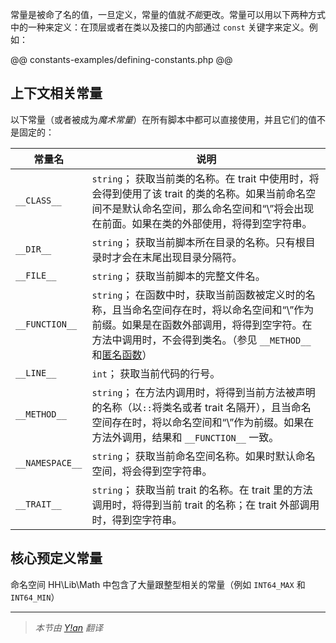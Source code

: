 常量是被命了名的值，一旦定义，常量的值就*不能*更改。常量可以用以下两种方式中的一种来定义：在顶层或者在类以及接口的内部通过 `const` 关键字来定义。例如：

@@ constants-examples/defining-constants.php @@

## 上下文相关常量

以下常量（或者被成为*魔术常量*）在所有脚本中都可以直接使用，并且它们的值不是固定的：

 常量名                    | 说明
 -----------------         | ---------
`__CLASS__`                | `string`； 获取当前类的名称。在 trait 中使用时，将会得到使用了该 trait 的类的名称。如果当前命名空间不是默认命名空间，那么命名空间和“\\”将会出现在前面。如果在类的外部使用，将得到空字符串。
`__DIR__`                  | `string`； 获取当前脚本所在目录的名称。只有根目录时才会在末尾出现目录分隔符。
`__FILE__`                 | `string`； 获取当前脚本的完整文件名。
`__FUNCTION__`             | `string`； 在函数中时，获取当前函数被定义时的名称，且当命名空间存在时，将以命名空间和“\\”作为前缀。如果是在函数外部调用，将得到空字符。在方法中调用时，不会得到类名。（参见 `__METHOD__` 和[匿名函数](../functions/anonymous-functions.md)）
`__LINE__`                 | `int`； 获取当前代码的行号。
`__METHOD__`               | `string`； 在方法内调用时，将得到当前方法被声明的名称（以`::`将类名或者 trait 名隔开），且当命名空间存在时，将以命名空间和“\\”作为前缀。如果在方法外调用，结果和 `__FUNCTION__` 一致。
`__NAMESPACE__`            | `string`； 获取当前命名空间名称。如果时默认命名空间，将会得到空字符串。
`__TRAIT__`                | `string`； 获取当前 trait 的名称。在 trait 里的方法调用时，将得到当前 trait 的名称；在 trait 外部调用时，得到空字符串。

## 核心预定义常量

命名空间 HH\Lib\Math 中包含了大量跟整型相关的常量（例如 `INT64_MAX` 和 `INT64_MIN`）

---

> *本节由 [Y!an](https://yian.me/blog/) 翻译*
